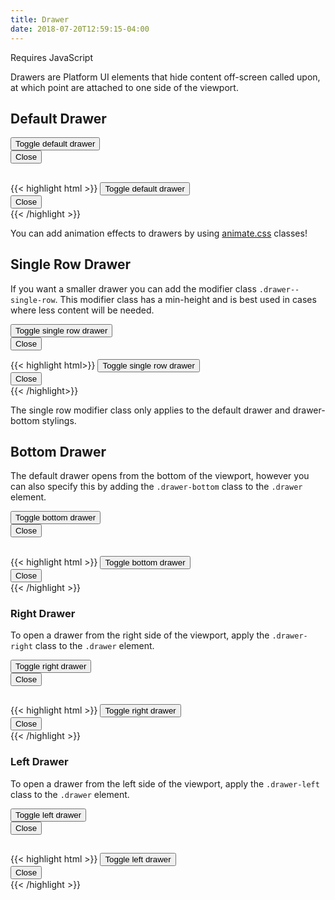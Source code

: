 ```yaml
---
title: Drawer
date: 2018-07-20T12:59:15-04:00
---
```

<div class="block-container blocks mb-4">
  <div class="block">
    <div class="pill text--size-xs text-dark">
      <i class="pi-bolt mr-1 text-negative"></i>
      Requires <span class="text--bold ml-1">JavaScript</span>
    </div> 
  </div>
</div>

Drawers are Platform UI elements that hide content off-screen called upon, at which point are attached to one side of the viewport. 

## Default Drawer
<div class="block-container mt-3">
  <button class="button button--post button--lg drawer__open" data-drawer="default">
    Toggle default drawer
  </button>
</div>

<div id="default" class="drawer drawer--closed">
  <div class="drawer__inner">
   <div class="drawer__content">
      <div class="flex flex--justify-end mb-3">
        <button class="button drawer__close" data-drawer="default">
          Close 
          <i class="pi-times" aria-hidden="true"></i>
        </button>
      </div>
      <h2 class="skeleton skeleton--lg"></h2>
      <p class="skeleton" data-lines="5"></p>
      <p class="skeleton" data-lines="3"></p>
      <p class="skeleton" data-lines="6"></p>
    </div>
  </div>
</div>

<div class="mt-3">
{{< highlight html >}}
<!-- Drawer Trigger -->
<button class="button button--post button--lg drawer__open" data-drawer="default">
  Toggle default drawer
</button>

<!-- Default Drawer -->
<div class="drawer drawer--closed">
  <div class="drawer__inner">
    <div class="drawer__header">
      <button class="button drawer__close" data-drawer="default">
        Close 
        <i class="pi-times" aria-hidden="true"></i>
      </button>
      <!-- Drawer header goes here! -->
    </div>
    <div class="drawer__content">
      <!-- Drawer content goes here! -->
    </div>
  </div>
</div>
{{< /highlight >}}
</div>

<div class="message message--info mb-4">
  <p>You can add animation effects to drawers by using <a class="text-navy text-underline--hover"  href="https://animate.style/">animate.css</a> classes!</p>
</div>


## Single Row Drawer

If you want a smaller drawer you can add the modifier class `.drawer--single-row`. This modifier class has a min-height and is best used in cases where less content will be needed.

<div class="block-container">
  <button class="button button--post button--lg drawer__open" data-drawer="single-row">
    Toggle single row drawer
  </button>
</div>
<div id="single-row" class="drawer drawer--closed drawer--single-row">
  <div class="drawer__inner">
    <div class="drawer__content">
      <div class="flex flex--justify-end mb-3">
        <button class="button drawer__close" data-drawer="single-row">
          Close
          <i class="pi-times" aria-hidden="true"></i>
        </button>
      </div>
      <p class="skeleton" data-lines="3">
    </div>
  </div>
</div>

<div class="mt-3">
{{< highlight html>}}
<!-- Drawer trigger -->
<button class="button button--post button--lg drawer__open" data-drawer="single-row">
  Toggle single row drawer
</button>

<!-- Single Row Drawer -->
<div id="single-row" class="drawer drawer--closed drawer--single-row">
  <div class="drawer__inner">
    <div class="drawer__content">
      <button class="button drawer__close" data-drawer="single-row">
        Close
        <i class="pi-times" aria-hidden="true"></i>
      </button>
      <!-- Drawer content goes here! -->
    </div>
  </div>
</div>
{{< /highlight>}}
</div>

<div class="message message--warning mb-4">
  <p>The single row modifier class only applies to the default drawer and drawer-bottom stylings.</p>
</div>

## Bottom Drawer
The default drawer opens from the bottom of the viewport, however you can also specify this by adding the `.drawer-bottom` class to the `.drawer` element.
<div class="block-container">
  <button class="button button--post button--lg drawer__open" data-drawer="bottom">
    Toggle bottom drawer
  </button>
</div>

<div id="bottom" class="drawer drawer-bottom drawer--closed">
  <div class="drawer__inner">
    <div class="drawer__content">
      <div class="flex flex--justify-end mb-3">
        <button class="button drawer__close" data-drawer="bottom">
          Close 
          <i class="pi-times" aria-hidden="true"></i>
        </button>
      </div>
      <h2 class="skeleton skeleton--lg"></h2>
      <p class="skeleton" data-lines="5"></p>
      <p class="skeleton" data-lines="3"></p>
      <p class="skeleton" data-lines="6"></p>
    </div>
  </div>
</div>

<div class="mt-3 mb-4">
{{< highlight html >}}
<!-- Right drawer trigger -->
<button class="button button--post button--lg drawer__open" data-drawer="bottom">
  Toggle bottom drawer
</button>

<!-- Bottom Drawer -->
<div id="bottom" class="drawer drawer--closed drawer-bottom">
  <div class="drawer__inner">
    <div class="drawer__content">
      <button class="button drawer__close" data-drawer="bottom">
        Close 
        <i class="pi-times" aria-hidden="true"></i>
      </button>
      <!-- Drawer content goes here! -->
    </div>
  </div>
</div>
 {{< /highlight >}}
 </div>

### Right Drawer
To open a drawer from the right side of the viewport, apply the `.drawer-right` class to the `.drawer` element.

<div class="block-container">
  <button class="button button--post button--lg drawer__open" data-drawer="right">
    Toggle right drawer
  </button>
</div>

<div id="right" class="drawer drawer-right drawer--closed">
  <div class="drawer__inner">
    <div class="drawer__content">
      <div class="flex flex--justify-end mb-3">
        <button class="button drawer__close" data-drawer="right">
          Close 
          <i class="pi-times" aria-hidden="true"></i>
        </button>
      </div>
      <h2 class="skeleton skeleton--lg"></h2>
      <p class="skeleton" data-lines="5"></p>
      <p class="skeleton" data-lines="3"></p>
      <p class="skeleton" data-lines="6"></p>
    </div>
  </div>
</div>

<div class="mt-3 mb-4">
{{< highlight html >}}
<!-- Right drawer trigger -->
<button class="button button--post button--lg drawer__open" data-drawer="right">
  Toggle right drawer
</button>

<!-- Right Drawer -->
<div id="right" class="drawer drawer--closed drawer-right">
  <div class="drawer__inner">
    <div class="drawer__content">
      <button class="button drawer__close" data-drawer="right">
        Close 
        <i class="pi-times"></i>
      </button>
      <!-- Drawer content goes here! -->
    </div>
  </div>
</div>
 {{< /highlight >}}
 </div>

### Left Drawer
To open a drawer from the left side of the viewport, apply the `.drawer-left` class to the `.drawer` element.

<button class="button button--post button--lg drawer__open" data-drawer="left">
  Toggle left drawer
</button>

<div id="left" class="drawer drawer-left drawer--closed">
  <div class="drawer__inner">
    <div class="drawer__content">
      <div class="flex flex--justify-end mb-3">
        <button class="button drawer__close" data-drawer="left">
          Close 
          <i class="pi-times" aria-hidden="true"></i>
        </button>
      </div>
      <h2 class="skeleton skeleton--lg"></h2>
      <p class="skeleton" data-lines="5"></p>
      <p class="skeleton" data-lines="3"></p>
      <p class="skeleton" data-lines="6"></p>
    </div>
  </div>
</div>

<div class="mt-3 mb-4">
{{< highlight html >}}
<!-- Right drawer trigger -->
<button class="button button--post button--lg drawer__open" data-drawer="left">
  Toggle left drawer
</button>

<!-- Left Drawer -->
<div id="left" class="drawer drawer--closed drawer-left">
  <div class="drawer__inner">
    <div class="drawer__content">
      <button class="button drawer__close" data-drawer="left">
        Close 
        <i class="pi-times"></i>
      </button>
      <!-- Drawer content goes here! -->
    </div>
  </div>
</div>
{{< /highlight >}}
</div>